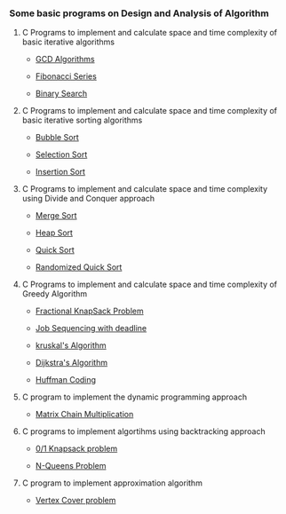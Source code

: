 ### Some basic programs on Design and Analysis of Algorithm


1. C Programs to implement and calculate space and time complexity of basic iterative algorithms

   - [GCD Algorithms](https://github.com/Pragya2056/Design-and-Analysis-of-Algorithm/blob/master/Implement%20and%20calculate%20space%20and%20time%20complexity%20of%20Basic%20Interative%20algorithms/GCD-Algorithm.c)

   - [Fibonacci Series](https://github.com/Pragya2056/Design-and-Analysis-of-Algorithm/blob/master/Implement%20and%20calculate%20space%20and%20time%20complexity%20of%20Basic%20Interative%20algorithms/Fibonacci-Sequence.c)

   - [Binary Search](https://github.com/Pragya2056/Design-and-Analysis-of-Algorithm/blob/master/Implement%20and%20calculate%20space%20and%20time%20complexity%20of%20Basic%20Interative%20algorithms/Binary-Search.c)


2. C Programs to implement and calculate space and time complexity of basic iterative sorting algorithms

    - [Bubble Sort](https://github.com/Pragya2056/Design-and-Analysis-of-Algorithm/blob/master/Implement%20and%20calculate%20space%20and%20time%20complexity%20of%20basic%20iterative%20sorting%20algortihm/Bubble-Sort.c)

    - [Selection Sort](https://github.com/Pragya2056/Design-and-Analysis-of-Algorithm/blob/master/Implement%20and%20calculate%20space%20and%20time%20complexity%20of%20basic%20iterative%20sorting%20algortihm/Selection-Sort.c)

    - [Insertion Sort](https://github.com/Pragya2056/Design-and-Analysis-of-Algorithm/blob/master/Implement%20and%20calculate%20space%20and%20time%20complexity%20of%20basic%20iterative%20sorting%20algortihm/Insertion-Sort.c)


3. C Programs to implement and calculate space and time complexity using Divide and Conquer approach

    - [Merge Sort](https://github.com/Pragya2056/Design-and-Analysis-of-Algorithm/blob/master/Implement%20and%20Calculate%20space%20and%20timexomplexity%20with%20Divide%20and%20Conquer%20approach/Merge-Sort.c)

    - [Heap Sort](https://github.com/Pragya2056/Design-and-Analysis-of-Algorithm/blob/master/Implement%20and%20Calculate%20space%20and%20timexomplexity%20with%20Divide%20and%20Conquer%20approach/Heap-Sort.c)

    - [Quick Sort](https://github.com/Pragya2056/Design-and-Analysis-of-Algorithm/blob/master/Implement%20and%20Calculate%20space%20and%20timexomplexity%20with%20Divide%20and%20Conquer%20approach/Quick-Sort.c)

    - [Randomized Quick Sort](https://github.com/Pragya2056/Design-and-Analysis-of-Algorithm/blob/master/Implement%20and%20Calculate%20space%20and%20timexomplexity%20with%20Divide%20and%20Conquer%20approach/Randomized-quick-sort.c)


4. C Programs to implement and calculate space and time complexity of Greedy Algorithm

    - [Fractional KnapSack Problem](https://github.com/Pragya2056/Design-and-Analysis-of-Algorithm/blob/master/Implement%20and%20calculate%20space%20and%20time%20complexity%20of%20Greedy%20Algorithm/Fractional-Knapsack-Problem.c)

    - [Job Sequencing with deadline](https://github.com/Pragya2056/Design-and-Analysis-of-Algorithm/blob/master/Implement%20and%20calculate%20space%20and%20time%20complexity%20of%20Greedy%20Algorithm/Job-Sequencing-with-deadline.c)

    - [kruskal's Algorithm](https://github.com/Pragya2056/Design-and-Analysis-of-Algorithm/blob/master/Implement%20and%20calculate%20space%20and%20time%20complexity%20of%20Greedy%20Algorithm/kruskal's-algorithm.c)

    - [Dijkstra's Algorithm](https://github.com/Pragya2056/Design-and-Analysis-of-Algorithm/blob/master/Implement%20and%20calculate%20space%20and%20time%20complexity%20of%20Greedy%20Algorithm/Dijkstra's-Algorithm.c)

    - [Huffman Coding](https://github.com/Pragya2056/Design-and-Analysis-of-Algorithm/blob/master/Implement%20and%20calculate%20space%20and%20time%20complexity%20of%20Greedy%20Algorithm/Huffman-coding.c)


5. C program to implement the dynamic programming approach

    - [Matrix Chain Multiplication](https://github.com/Pragya2056/Design-and-Analysis-of-Algorithm/blob/master/Implement%20the%20dynamic%20programming%20approach/Matrix-Chain-Multiplication.c)


6. C programs to implement algortihms using backtracking approach

   - [0/1 Knapsack problem](https://github.com/Pragya2056/Design-and-Analysis-of-Algorithm/blob/master/Implement%20algorithms%20using%20backtracking%20approach/knapsack-problem.c)

   - [N-Queens Problem](https://github.com/Pragya2056/Design-and-Analysis-of-Algorithm/blob/master/Implement%20algorithms%20using%20backtracking%20approach/N-Queen-Problem.c)


7. C program to implement approximation algorithm

   - [Vertex Cover problem](https://github.com/Pragya2056/Design-and-Analysis-of-Algorithm/blob/master/Implement%20the%20approximation%20algorithm/Vertex-Cover-Problem.c)
